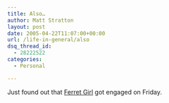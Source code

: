 ```yaml
---
title: Also…
author: Matt Stratton
layout: post
date: 2005-04-22T11:07:00+00:00
url: /life-in-general/also
dsq_thread_id:
  - 28222522
categories:
  - Personal

---
```

Just found out that [Ferret Girl][1] got engaged on Friday.

 [1]: https://www.livejournal.com/tools/memories.bml?user=mugsy1274&keyword=Ferretgirl&filter=all